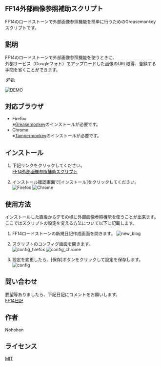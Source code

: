 ## FF14外部画像参照補助スクリプト

FF14のロードストーンで外部画像参照機能を簡単に行うためのGreasemonkeyスクリプトです。

## 説明

FF14のロードストーンで外部画像参照機能を使うときに、  
外部サービス（Googleフォト）でアップロードした画像のURL取得、登録する手間を省くことができます。

***デモ:***

![DEMO](https://raw.github.com/NohohonNohon/ff14ExternalScript/master/data/demo.gif)

## 対応ブラウザ

- Firefox  
※[Greasemonkey](https://addons.mozilla.org/ja/firefox/addon/greasemonkey/ "Greasemonkey :: Add-ons for Firefox")のインストールが必要です。
- Chrome  
※[Tampermonkey](https://chrome.google.com/webstore/detail/tampermonkey/dhdgffkkebhmkfjojejmpbldmpobfkfo "Tampermonkey - Chrome Web Store")のインストールが必要です。

## インストール

1. 下記リンクをクリックしてください。  
  [FF14外部画像参照補助スクリプト](https://raw.github.com/NohohonNohon/ff14ExternalScript/master/FF14外部画像参照補助スクリプト.user.js "FF14外部画像参照補助スクリプト")

2. インストール確認画面で[インストール]をクリックしてください。  
![Firefox](https://raw.github.com/NohohonNohon/ff14ExternalScript/master/data/firefox_inst.jpg)
![Chrome](https://raw.github.com/NohohonNohon/ff14ExternalScript/master/data/chrome_inst.jpg)

## 使用方法

インストールした直後からデモの様に外部画像参照機能を使うことが出来ます。  
ここではスクリプトの設定を変える方法について以下に記載します。

1. FF14ロードストーンの新規日記作成画面を開きます。
![new_blog](https://raw.github.com/NohohonNohon/ff14ExternalScript/master/data/new_blog.jpg)  

2. スクリプトのコンフィグ画面を開きます。  
![config_firefox](https://raw.github.com/NohohonNohon/ff14ExternalScript/master/data/config_firefox.jpg)
![config_chrome](https://raw.github.com/NohohonNohon/ff14ExternalScript/master/data/config_chrome.jpg)

3. 設定を変更したら、[保存]ボタンをクリックして設定を保存します。
![config](https://raw.github.com/NohohonNohon/ff14ExternalScript/master/data/config.jpg)  

## 問い合わせ

要望等ありましたら、下記日記にコメントをお願いします。  
[FF14日記](http://jp.finalfantasyxiv.com/lodestone/character/8564933/blog/2689352/ "外部画像参照が楽になったです～")

## 作者

Nohohon

## ライセンス

[MIT](http://b4b4r07.mit-license.org)
